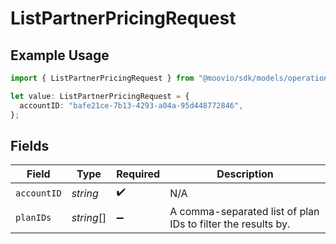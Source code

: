 # ListPartnerPricingRequest

## Example Usage

```typescript
import { ListPartnerPricingRequest } from "@moovio/sdk/models/operations";

let value: ListPartnerPricingRequest = {
  accountID: "bafe21ce-7b13-4293-a04a-95d448772846",
};
```

## Fields

| Field                                                        | Type                                                         | Required                                                     | Description                                                  |
| ------------------------------------------------------------ | ------------------------------------------------------------ | ------------------------------------------------------------ | ------------------------------------------------------------ |
| `accountID`                                                  | *string*                                                     | :heavy_check_mark:                                           | N/A                                                          |
| `planIDs`                                                    | *string*[]                                                   | :heavy_minus_sign:                                           | A comma-separated list of plan IDs to filter the results by. |
